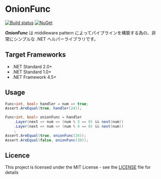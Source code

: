 # OnionFunc
[![Build status](https://ci.appveyor.com/api/projects/status/tlej4ujmt74jf5xe/branch/master?svg=true)](https://ci.appveyor.com/project/inasync/onionfunc/branch/master)
[![NuGet](https://img.shields.io/nuget/v/Inasync.OnionFunc.svg)](https://www.nuget.org/packages/Inasync.OnionFunc/)

***OnionFunc*** は middleware pattern によってパイプラインを構築する為の、非常にシンプルな .NET ヘルパーライブラリです。


## Target Frameworks
- .NET Standard 2.0+
- .NET Standard 1.0+
- .NET Framework 4.5+


## Usage
```cs
Func<int, bool> handler = num => true;
Assert.AreEqual(true, handler(24));

Func<int, bool> onionFunc = handler
    .Layer(next => num => (num % 3 == 0) && next(num))
    .Layer(next => num => (num % 4 == 0) && next(num))
    ;
Assert.AreEqual(true, onionFunc(24));
Assert.AreEqual(false, onionFunc(30));
```


## Licence
This project is licensed under the MIT License - see the [LICENSE](LICENSE) file for details
